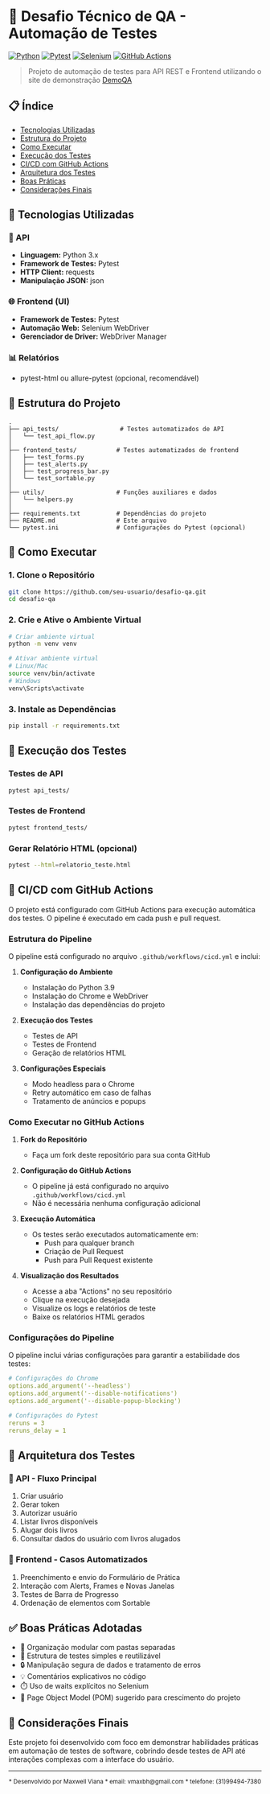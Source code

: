 # 🧪 Desafio Técnico de QA - Automação de Testes

[![Python](https://img.shields.io/badge/Python-3.x-blue.svg)](https://www.python.org/)
[![Pytest](https://img.shields.io/badge/Pytest-Latest-green.svg)](https://docs.pytest.org/)
[![Selenium](https://img.shields.io/badge/Selenium-Latest-orange.svg)](https://www.selenium.dev/)
[![GitHub Actions](https://img.shields.io/badge/GitHub%20Actions-Enabled-blue.svg)](https://github.com/features/actions)

> Projeto de automação de testes para API REST e Frontend utilizando o site de demonstração [DemoQA](https://demoqa.com)

## 📋 Índice

- [Tecnologias Utilizadas](#-tecnologias-utilizadas)
- [Estrutura do Projeto](#-estrutura-do-projeto)
- [Como Executar](#-como-executar)
- [Execução dos Testes](#-execução-dos-testes)
- [CI/CD com GitHub Actions](#cicd-com-github-actions)
- [Arquitetura dos Testes](#-arquitetura-dos-testes)
- [Boas Práticas](#-boas-práticas)
- [Considerações Finais](#-considerações-finais)

## 🔧 Tecnologias Utilizadas

### 📡 API
- **Linguagem:** Python 3.x
- **Framework de Testes:** Pytest
- **HTTP Client:** requests
- **Manipulação JSON:** json

### 🌐 Frontend (UI)
- **Framework de Testes:** Pytest
- **Automação Web:** Selenium WebDriver
- **Gerenciador de Driver:** WebDriver Manager

### 📊 Relatórios
- pytest-html ou allure-pytest (opcional, recomendável)

## 📁 Estrutura do Projeto

```
.
├── api_tests/                 # Testes automatizados de API
│   └── test_api_flow.py
│
├── frontend_tests/           # Testes automatizados de frontend
│   ├── test_forms.py
│   ├── test_alerts.py
│   ├── test_progress_bar.py
│   └── test_sortable.py
│
├── utils/                    # Funções auxiliares e dados
│   └── helpers.py
│
├── requirements.txt          # Dependências do projeto
├── README.md                 # Este arquivo
└── pytest.ini                # Configurações do Pytest (opcional)
```

## 🚀 Como Executar

### 1. Clone o Repositório
```bash
git clone https://github.com/seu-usuario/desafio-qa.git
cd desafio-qa
```

### 2. Crie e Ative o Ambiente Virtual
```bash
# Criar ambiente virtual
python -m venv venv

# Ativar ambiente virtual
# Linux/Mac
source venv/bin/activate
# Windows
venv\Scripts\activate
```

### 3. Instale as Dependências
```bash
pip install -r requirements.txt
```

## 🧪 Execução dos Testes

### Testes de API
```bash
pytest api_tests/
```

### Testes de Frontend
```bash
pytest frontend_tests/
```

### Gerar Relatório HTML (opcional)
```bash
pytest --html=relatorio_teste.html
```

## 🔄 CI/CD com GitHub Actions

O projeto está configurado com GitHub Actions para execução automática dos testes. O pipeline é executado em cada push e pull request.

### Estrutura do Pipeline

O pipeline está configurado no arquivo `.github/workflows/cicd.yml` e inclui:

1. **Configuração do Ambiente**
   - Instalação do Python 3.9
   - Instalação do Chrome e WebDriver
   - Instalação das dependências do projeto

2. **Execução dos Testes**
   - Testes de API
   - Testes de Frontend
   - Geração de relatórios HTML

3. **Configurações Especiais**
   - Modo headless para o Chrome
   - Retry automático em caso de falhas
   - Tratamento de anúncios e popups

### Como Executar no GitHub Actions

1. **Fork do Repositório**
   - Faça um fork deste repositório para sua conta GitHub

2. **Configuração do GitHub Actions**
   - O pipeline já está configurado no arquivo `.github/workflows/cicd.yml`
   - Não é necessária nenhuma configuração adicional

3. **Execução Automática**
   - Os testes serão executados automaticamente em:
     - Push para qualquer branch
     - Criação de Pull Request
     - Push para Pull Request existente

4. **Visualização dos Resultados**
   - Acesse a aba "Actions" no seu repositório
   - Clique na execução desejada
   - Visualize os logs e relatórios de teste
   - Baixe os relatórios HTML gerados

### Configurações do Pipeline

O pipeline inclui várias configurações para garantir a estabilidade dos testes:

```yaml
# Configurações do Chrome
options.add_argument('--headless')
options.add_argument('--disable-notifications')
options.add_argument('--disable-popup-blocking')

# Configurações do Pytest
reruns = 3
reruns_delay = 1
```

## 🧱 Arquitetura dos Testes

### 🔹 API - Fluxo Principal
1. Criar usuário
2. Gerar token
3. Autorizar usuário
4. Listar livros disponíveis
5. Alugar dois livros
6. Consultar dados do usuário com livros alugados

### 🔹 Frontend - Casos Automatizados
1. Preenchimento e envio do Formulário de Prática
2. Interação com Alerts, Frames e Novas Janelas
3. Testes de Barra de Progresso
4. Ordenação de elementos com Sortable

## ✅ Boas Práticas Adotadas

- 📁 Organização modular com pastas separadas
- 🧪 Estrutura de testes simples e reutilizável
- 🔒 Manipulação segura de dados e tratamento de erros
- 💡 Comentários explicativos no código
- ⏱️ Uso de waits explícitos no Selenium
- 📐 Page Object Model (POM) sugerido para crescimento do projeto

## 📌 Considerações Finais

Este projeto foi desenvolvido com foco em demonstrar habilidades práticas em automação de testes de software, cobrindo desde testes de API até interações complexas com a interface do usuário.

---

<div align="center">
  <sub>
  * Desenvolvido por Maxwell Viana
  * email: vmaxbh@gmail.com
  * telefone: (31)99494-7380
  </sub>
</div>
